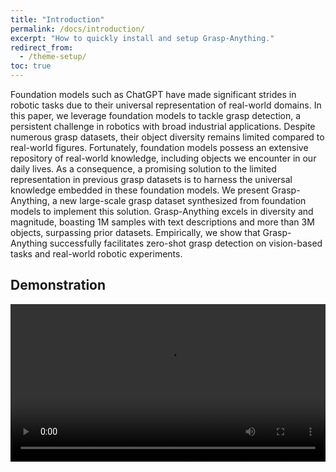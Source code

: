```yaml
---
title: "Introduction"
permalink: /docs/introduction/
excerpt: "How to quickly install and setup Grasp-Anything."
redirect_from:
  - /theme-setup/
toc: true
---
```


Foundation models such as ChatGPT have made significant strides in robotic tasks due to their universal representation of real-world domains. In this paper, we leverage foundation models to tackle grasp detection, a persistent challenge in robotics with broad industrial applications. Despite numerous grasp datasets, their object diversity remains limited compared to real-world figures. Fortunately, foundation models possess an extensive repository of real-world knowledge, including objects we encounter in our daily lives. As a consequence, a promising solution to the limited representation in previous grasp datasets is to harness the universal knowledge embedded in these foundation models. We present Grasp-Anything, a new large-scale grasp dataset synthesized from foundation models to implement this solution. Grasp-Anything excels in diversity and magnitude, boasting 1M samples with text descriptions and more than 3M objects, surpassing prior datasets. Empirically, we show that Grasp-Anything successfully facilitates zero-shot grasp detection on vision-based tasks and real-world robotic experiments.

## Demonstration
<video width="100%" controls>
  <source src="/assets/images/ICRA24_0520_VI_fi_compressed.mp4" type="video/mp4">
  Your browser does not support the video tag.
</video>

